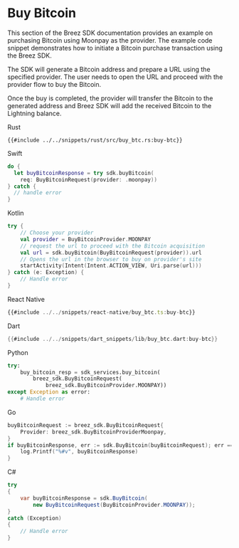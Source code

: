 # Buy Bitcoin

This section of the Breez SDK documentation provides an example on purchasing Bitcoin using Moonpay as the provider. The example code snippet demonstrates how to initiate a Bitcoin purchase transaction using the Breez SDK.

The SDK will generate a Bitcoin address and prepare a URL using the specified provider. The user needs to open the URL and proceed with the provider flow to buy the Bitcoin.

Once the buy is completed, the provider will transfer the Bitcoin to the generated address and Breez SDK will add the received Bitcoin to the Lightning balance.

<custom-tabs category="lang">

<div slot="title">Rust</div>
<section>

```rust,ignore
{{#include ../../snippets/rust/src/buy_btc.rs:buy-btc}}
```
</section>

<div slot="title">Swift</div>
<section>

```swift
do {
  let buyBitcoinResponse = try sdk.buyBitcoin(
    req: BuyBitcoinRequest(provider: .moonpay))
} catch {
  // handle error
}
```
</section>

<div slot="title">Kotlin</div>
<section>

```kotlin
try {
    // Choose your provider
    val provider = BuyBitcoinProvider.MOONPAY
    // request the url to proceed with the Bitcoin acquisition
    val url = sdk.buyBitcoin(BuyBitcoinRequest(provider)).url
    // Opens the url in the browser to buy on provider's site
    startActivity(Intent(Intent.ACTION_VIEW, Uri.parse(url)))
} catch (e: Exception) {
    // Handle error
}
```
</section>

<div slot="title">React Native</div>
<section>

```typescript
{{#include ../../snippets/react-native/buy_btc.ts:buy-btc}}
```
</section>

<div slot="title">Dart</div>
<section>

```dart
{{#include ../../snippets/dart_snippets/lib/buy_btc.dart:buy-btc}}
```
</section>

<div slot="title">Python</div>
<section>

```python
try:
    buy_bitcoin_resp = sdk_services.buy_bitcoin(
        breez_sdk.BuyBitcoinRequest(
            breez_sdk.BuyBitcoinProvider.MOONPAY))
except Exception as error:
    # Handle error
```
</section>

<div slot="title">Go</div>
<section>

```go
buyBitcoinRequest := breez_sdk.BuyBitcoinRequest{
	Provider: breez_sdk.BuyBitcoinProviderMoonpay,
}
if buyBitcoinResponse, err := sdk.BuyBitcoin(buyBitcoinRequest); err == nil {
    log.Printf("%#v", buyBitcoinResponse)
}
```
</section>

<div slot="title">C#</div>

<section>

```cs
try
{
    var buyBitcoinResponse = sdk.BuyBitcoin(
        new BuyBitcoinRequest(BuyBitcoinProvider.MOONPAY));
}
catch (Exception)
{
    // Handle error
}
```
</section>
</custom-tabs>